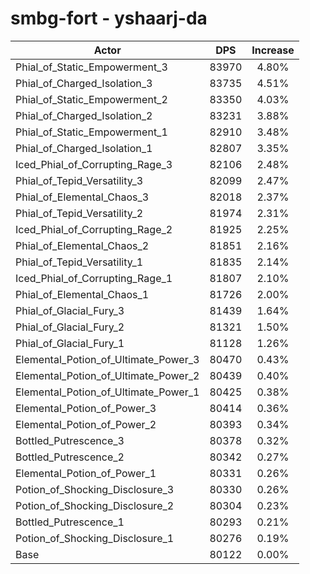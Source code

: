 # smbg-fort - yshaarj-da
| Actor | DPS | Increase |
|---|:---:|:---:|
|Phial_of_Static_Empowerment_3|83970|4.80%|
|Phial_of_Charged_Isolation_3|83735|4.51%|
|Phial_of_Static_Empowerment_2|83350|4.03%|
|Phial_of_Charged_Isolation_2|83231|3.88%|
|Phial_of_Static_Empowerment_1|82910|3.48%|
|Phial_of_Charged_Isolation_1|82807|3.35%|
|Iced_Phial_of_Corrupting_Rage_3|82106|2.48%|
|Phial_of_Tepid_Versatility_3|82099|2.47%|
|Phial_of_Elemental_Chaos_3|82018|2.37%|
|Phial_of_Tepid_Versatility_2|81974|2.31%|
|Iced_Phial_of_Corrupting_Rage_2|81925|2.25%|
|Phial_of_Elemental_Chaos_2|81851|2.16%|
|Phial_of_Tepid_Versatility_1|81835|2.14%|
|Iced_Phial_of_Corrupting_Rage_1|81807|2.10%|
|Phial_of_Elemental_Chaos_1|81726|2.00%|
|Phial_of_Glacial_Fury_3|81439|1.64%|
|Phial_of_Glacial_Fury_2|81321|1.50%|
|Phial_of_Glacial_Fury_1|81128|1.26%|
|Elemental_Potion_of_Ultimate_Power_3|80470|0.43%|
|Elemental_Potion_of_Ultimate_Power_2|80439|0.40%|
|Elemental_Potion_of_Ultimate_Power_1|80425|0.38%|
|Elemental_Potion_of_Power_3|80414|0.36%|
|Elemental_Potion_of_Power_2|80393|0.34%|
|Bottled_Putrescence_3|80378|0.32%|
|Bottled_Putrescence_2|80342|0.27%|
|Elemental_Potion_of_Power_1|80331|0.26%|
|Potion_of_Shocking_Disclosure_3|80330|0.26%|
|Potion_of_Shocking_Disclosure_2|80304|0.23%|
|Bottled_Putrescence_1|80293|0.21%|
|Potion_of_Shocking_Disclosure_1|80276|0.19%|
|Base|80122|0.00%|
